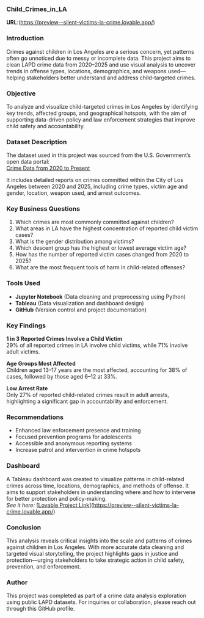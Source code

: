 ### **Child_Crimes_in_LA**

**URL**:(https://preview--silent-victims-la-crime.lovable.app/)



### **Introduction**  
Crimes against children in Los Angeles are a serious concern, yet patterns often go unnoticed due to messy or incomplete data. This project aims to clean LAPD crime data from 2020–2025 and use visual analysis to uncover trends in offense types, locations, demographics, and weapons used—helping stakeholders better understand and address child-targeted crimes.



### **Objective**  
To analyze and visualize child-targeted crimes in Los Angeles by identifying key trends, affected groups, and geographical hotspots, with the aim of supporting data-driven policy and law enforcement strategies that improve child safety and accountability.



### **Dataset Description**  
The dataset used in this project was sourced from the U.S. Government’s open data portal:  
[Crime Data from 2020 to Present](https://catalog.data.gov/dataset/crime-data-from-2020-to-present)

It includes detailed reports on crimes committed within the City of Los Angeles between 2020 and 2025, including crime types, victim age and gender, location, weapon used, and arrest outcomes.



### **Key Business Questions**  
1. Which crimes are most commonly committed against children?  
2. What areas in LA have the highest concentration of reported child victim cases?  
3. What is the gender distribution among victims?  
4. Which descent group has the highest or lowest average victim age?  
5. How has the number of reported victim cases changed from 2020 to 2025?  
6. What are the most frequent tools of harm in child-related offenses?



### **Tools Used**  
- **Jupyter Notebook** (Data cleaning and preprocessing using Python)  
- **Tableau** (Data visualization and dashboard design)  
- **GitHub** (Version control and project documentation)



### **Key Findings**

**1 in 3 Reported Crimes Involve a Child Victim**  
29% of all reported crimes in LA involve child victims, while 71% involve adult victims.

**Age Groups Most Affected**  
Children aged 13–17 years are the most affected, accounting for 38% of cases, followed by those aged 6–12 at 33%.

**Low Arrest Rate**  
Only 27% of reported child-related crimes result in adult arrests, highlighting a significant gap in accountability and enforcement.



### **Recommendations**  
- Enhanced law enforcement presence and training  
- Focused prevention programs for adolescents  
- Accessible and anonymous reporting systems  
- Increase patrol and intervention in crime hotspots



### **Dashboard**  
A Tableau dashboard was created to visualize patterns in child-related crimes across time, locations, demographics, and methods of offense. It aims to support stakeholders in understanding where and how to intervene for better protection and policy-making.  
 *See it here:* [[Lovable Project Link](https://lovable.dev/projects/717f311e-ceef-4f63-851b-1df16f0e9a31)](https://preview--silent-victims-la-crime.lovable.app/)



### **Conclusion**  
This analysis reveals critical insights into the scale and patterns of crimes against children in Los Angeles. With more accurate data cleaning and targeted visual storytelling, the project highlights gaps in justice and protection—urging stakeholders to take strategic action in child safety, prevention, and enforcement.



### **Author**  
This project was completed as part of a crime data analysis exploration using public LAPD datasets. For inquiries or collaboration, please reach out through this GitHub profile.

